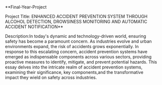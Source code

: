 **Final-Year-Project

Project Title: ENHANCED ACCIDENT PREVENTION SYSTEM THROUGH ALCOHOL DETECTION, DROWSINESS MONITORING AND AUTOMATIC ACCIDENT NOTIFICATION**

Description:In today's dynamic and technology-driven world, ensuring safety has become a paramount concern. As industries evolve and urban environments expand, the risk of accidents grows exponentially. In response to this escalating concern, accident prevention systems have emerged as indispensable components across various sectors, providing proactive measures to identify, mitigate, and prevent potential hazards. This essay delves into the intricate realm of accident prevention systems, examining their significance, key components,and the transformative impact they wield on safety across industries.
